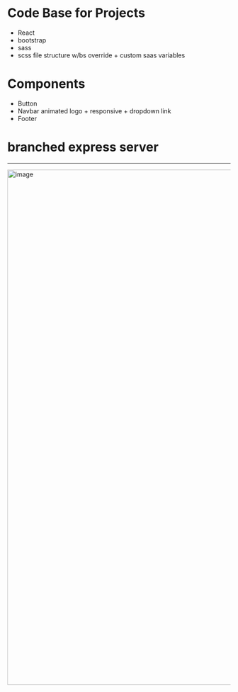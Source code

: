 # Code Base for Projects

- React
- bootstrap
- sass
-   scss file structure w/bs override  + custom saas variables

# Components
- Button
- Navbar animated logo + responsive + dropdown link
- Footer

# branched express server
---- 

<img width="1164" alt="image" src="https://user-images.githubusercontent.com/99029880/219874597-ef87844a-eced-4ea0-8ed8-5d087597008c.png">

